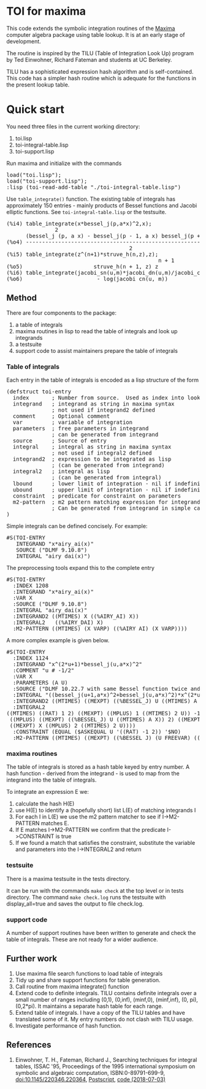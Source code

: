 # TOI for maxima

This code extends the symbolic integration routines of the <a href="">Maxima</a> computer algebra package using table lookup.  It is at an early stage of development.

The routine is inspired by the TILU (Table of Integration Look Up) program by Ted Einwohner, Richard Fateman and students at UC Berkeley.

TILU has a sophisticated expression hash algorithm and is self-contained.  This code has a simpler hash routine which is adequate for the functions in the present lookup table. 

# Quick start

You need three files in the current working directory:

1. toi.lisp
2. toi-integral-table.lisp
3. toi-support.lisp

Run maxima and initialize with the commands

<pre>
load("toi.lisp");
load("toi-support.lisp");
:lisp (toi-read-add-table "./toi-integral-table.lisp")
</pre>

Use `table_integrate()` function.  The existing table of integrals has approximately 150 entries - mainly products of Bessel functions and Jacobi elliptic functions.  See `toi-integral-table.lisp` or the testsuite.

<pre>
(%i4) table_integrate(x*bessel_j(p,a*x)^2,x);
               2                                                       2
      (bessel_j (p, a x) - bessel_j(p - 1, a x) bessel_j(p + 1, a x)) x
(%o4) ------------------------------------------------------------------
                                      2
(%i5) table_integrate(z^(n+1)*struve_h(n,z),z);
                                               n + 1
(%o5)                      struve_h(n + 1, z) z
(%i6) table_integrate(jacobi_sn(u,m)*jacobi_dn(u,m)/jacobi_cn(u,m),u);
(%o6)                       - log(jacobi_cn(u, m))
</pre>

## Method

There are four components to the package:

1. a table of integrals
2. maxima routines in lisp to read the table of integrals and look up integrands
3. a testsuite
3. support code to assist maintainers prepare the table of integrals 

### Table of integrals

Each entry in the table of integrals is encoded as a lisp structure of the form 

<pre>
(defstruct toi-entry
  index       ; Number from source.  Used as index into lookup table
  integrand   ; integrand as string in maxima syntax
              ; not used if integrand2 defined
  comment     ; Optional comment
  var         ; variable of integration
  parameters  ; free parameters in integrand
              ; can be generated from integrand
  source      ; Source of entry
  integral    ; integral as string in maxima syntax
              ; not used if integral2 defined
  integrand2  ; expression to be integrated as lisp
              ; (can be generated from integrand)
  integral2   ; integral as lisp
              ; (can be generated from integral)
  lbound      ; lower limit of integration - nil if indefinite
  ubound      ; upper limit of integration - nil if indefinite
  constraint  ; predicate for constraint on parameters
  m2-pattern  ; m2 pattern matching expression for integrand
              ; Can be generated from integrand in simple cases
)
</pre>

Simple integrals can be defined concisely.  For example: 

<pre>
#S(TOI-ENTRY
   INTEGRAND "x*airy_ai(x)"
   SOURCE ("DLMF 9.10.8")
   INTEGRAL "airy_dai(x)")
</pre>

The preprocessing tools expand this to the complete entry

<pre>
#S(TOI-ENTRY
  :INDEX 1208
  :INTEGRAND "x*airy_ai(x)"
  :VAR X
  :SOURCE ("DLMF 9.10.8")
  :INTEGRAL "airy_dai(x)"
  :INTEGRAND2 ((MTIMES) X ((%AIRY_AI) X))
  :INTEGRAL2   ((%AIRY_DAI) X)
  :M2-PATTERN ((MTIMES) (X VARP) ((%AIRY_AI) (X VARP))))
</pre>

A more complex example is given below.  

<pre>
#S(TOI-ENTRY
  :INDEX 1124
  :INTEGRAND "x^(2*u+1)*bessel_j(u,a*x)^2"
  :COMMENT "u # -1/2"
  :VAR X
  :PARAMETERS (A U)
  :SOURCE ("DLMF 10.22.7 with same Bessel function twice and u=v")
  :INTEGRAL "((bessel_j(u+1,a*x)^2+bessel_j(u,a*x)^2)*x^(2*u+2))/(2*(2*u+1))"
  :INTEGRAND2 ((MTIMES) ((MEXPT) ((%BESSEL_J) U ((MTIMES) A X)) 2) ((MEXPT) X ((MPLUS) 1 ((MTIMES) 2 U))))
  :INTEGRAL2   
((MTIMES) ((RAT) 1 2) ((MEXPT) ((MPLUS) 1 ((MTIMES) 2 U)) -1)
 ((MPLUS) ((MEXPT) ((%BESSEL_J) U ((MTIMES) A X)) 2) ((MEXPT) ((%BESSEL_J) ((MPLUS) 1 U) ((MTIMES) A X)) 2))
 ((MEXPT) X ((MPLUS) 2 ((MTIMES) 2 U))))
  :CONSTRAINT (EQUAL ($ASKEQUAL U '((RAT) -1 2)) '$NO)
  :M2-PATTERN ((MTIMES) ((MEXPT) ((%BESSEL_J) (U FREEVAR) ((MTIMES) (A FREEVAR) (X VARP))) 2) ((MEXPT) (X VARP) (2*U+1 SAMESAME U U 1))))
</pre>

### maxima routines

The table of integrals is stored as a hash table keyed by entry number.  A hash function - derived from the integrand - is used to map from the integrand into the table of integrals.

To integrate an expression E we:

1. calculate the hash H(E)
2. use H(E) to identify a (hopefully short) list L(E) of matching integrands I
3. For each I in L(E) we use the m2 pattern matcher to see if I->M2-PATTERN matches E.  
4. If E matches I->M2-PATTERN we confirm that the predicate I->CONSTRAINT is true
5. If we found a match that satisfies the constraint, substitute the variable and parameters into the I->INTEGRAL2 and return

### testsuite

There is a maxima testsuite in the tests directory.

It can be run with the commands `make check` at the top level or in tests directory.  The command `make check.log` runs the testsuite with display_all=true and saves the output to file check.log.

### support code

A number of support routines have been written to generate and check the table of integrals.  These are not ready for a wider audience.

## Further work

1. Use maxima file search functions to load table of integrals 
2. Tidy up and share support functions for table generation.
3. Call routine from maxima integrate() function
4. Extend code to definite integrals.  TILU contains definite integrals over a small number of ranges including (0,1), (0,inf), (minf,0), (minf,inf), (0, pi), (0,2*pi).  It maintains a separate hash table for each range.
5. Extend table of integrals.  I have a copy of the TILU tables and have translated some of it.  My entry numbers do not clash with TILU usage.
6. Investigate performance of hash function.

## References

1. Einwohner, T. H., Fateman, Richard J., Searching techniques for integral tables, ISSAC '95, Proceedings of the 1995 international symposium on symbolic and algebraic computation, ISBN:0-89791-699-9, <a href="doi:10.1145/220346.220364">doi:10.1145/220346.220364</a>,
<a href="http://www.cs.berkeley.edu/~fateman/papers/integrate.ps">Postscript</a>, <a href="http://www.cs.berkeley.edu/~fateman/tilu/">code (2018-07-03)
